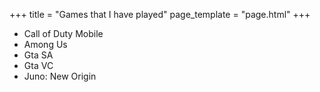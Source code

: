 +++
title = "Games that I have played"
page_template = "page.html"
+++
- Call of Duty Mobile
- Among Us
- Gta SA
- Gta VC
- Juno: New Origin
